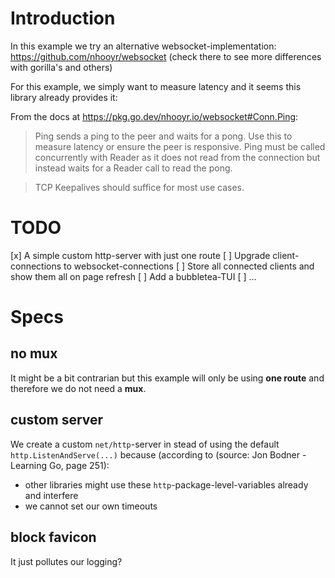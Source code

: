# Introduction

In this example we try an alternative websocket-implementation: https://github.com/nhooyr/websocket (check there to see more differences with gorilla's and others)

For this example, we simply want to measure latency and it seems this library already provides it:

From the docs at https://pkg.go.dev/nhooyr.io/websocket#Conn.Ping:

> Ping sends a ping to the peer and waits for a pong. Use this to measure latency or ensure the peer is responsive. Ping must be called concurrently with Reader as it does not read from the connection but instead waits for a Reader call to read the pong.

> TCP Keepalives should suffice for most use cases.

# TODO

[x] A simple custom http-server with just one route
[ ] Upgrade client-connections to websocket-connections
[ ] Store all connected clients and show them all on page refresh
[ ] Add a bubbletea-TUI
[ ] ...

# Specs

## no mux

It might be a bit contrarian but this example will only be using **one route** and therefore we do not need a **mux**. 

## custom server

We create a custom `net/http`-server in stead of using the default `http.ListenAndServe(...)` because (according to (source: Jon Bodner - Learning Go, page 251):

- other libraries might use these `http`-package-level-variables already and interfere
- we cannot set our own timeouts

## block favicon

It just pollutes our logging?




